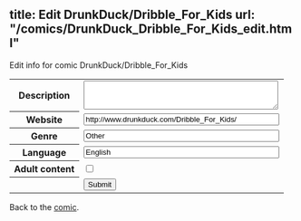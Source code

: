 title: Edit DrunkDuck/Dribble_For_Kids
url: "/comics/DrunkDuck_Dribble_For_Kids_edit.html"
---
Edit info for comic DrunkDuck/Dribble_For_Kids

<form name="comic" action="http://gaepostmail.appspot.com/comic/" method="post">
<table class="comicinfo">
<tr>
<th>Description</th><td><textarea name="description" cols="40" rows="3"></textarea></td>
</tr>
<tr>
<th>Website</th><td><input type="text" name="url" value="http://www.drunkduck.com/Dribble_For_Kids/" size="40"/></td>
</tr>
<tr>
<th>Genre</th><td><input type="text" name="genre" value="Other" size="40"/></td>
</tr>
<tr>
<th>Language</th><td><input type="text" name="language" value="English" size="40"/></td>
</tr>
<tr>
<th>Adult content</th><td><input type="checkbox" name="adult" value="adult" /></td>
</tr>
<tr>
<th></th><td>
<input type="hidden" name="comic" value="DrunkDuck_Dribble_For_Kids" />
<input type="submit" name="submit" value="Submit" />
</td>
</tr>
</table>
</form>

Back to the [comic](DrunkDuck_Dribble_For_Kids.html).
